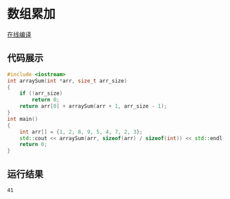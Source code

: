 # 数组累加
[在线编译](https://gcc.godbolt.org/z/asxqfvPnG)
## 代码展示
```cpp
#include <iostream>
int arraySum(int *arr, size_t arr_size)
{
    if (!arr_size)
        return 0;
    return arr[0] + arraySum(arr + 1, arr_size - 1);
}
int main()
{
    int arr[] = {1, 2, 8, 9, 5, 4, 7, 2, 3};
    std::cout << arraySum(arr, sizeof(arr) / sizeof(int)) << std::endl;
    return 0;
}
```

## 运行结果
```cmd
41
```
